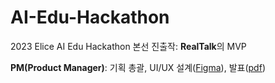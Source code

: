 # AI-Edu-Hackathon
2023 Elice AI Edu Hackathon 본선 진출작: **RealTalk**의 MVP

**PM(Product Manager)**: 기획 총괄, UI/UX 설계([Figma](https://www.figma.com/file/NIhZ6tf8msAPoxzutubskH/RealTalk_UI?type=design&node-id=56%3A846&mode=design&t=qQzcIcIUY8GCKUTq-1)), 발표([pdf](https://drive.google.com/file/d/1xLoECCkEWRTj9Q0wQKAp2JFTPcvNaPR1/view?usp=sharing))


